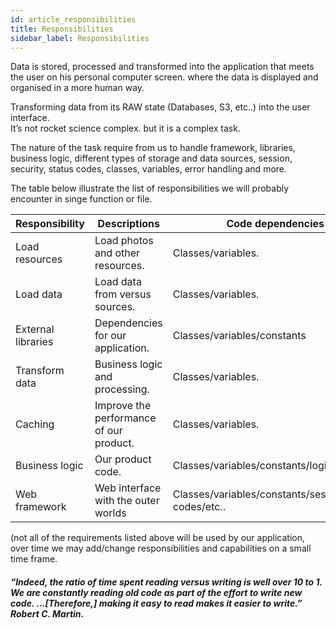 ```yaml
---
id: article_responsibilities
title: Responsibilities
sidebar_label: Responsibilities
---
```



Data is stored, processed and transformed into the application that meets the user on his personal computer screen. where the data is displayed and organised in a more human way.   

Transforming data from its RAW state (Databases, S3, etc..) into the user interface.     
It’s not rocket science complex. but it is a complex task.   

The nature of the task require from us to handle framework, libraries, business logic, different types of storage and data sources, session, security, status codes, classes, variables, error handling and more.    

The table below illustrate the list of responsibilities we will probably encounter in singe function or file.    
 
|Responsibility|Descriptions|Code dependencies|
|---|---|---|
|Load resources|Load photos and other resources.|Classes/variables.
|Load data|Load data from versus sources.|Classes/variables.
|External libraries|Dependencies for our application.|Classes/variables/constants
|Transform data|Business logic and processing.|Classes/variables.
|Caching|Improve the performance of our product.|Classes/variables.
|Business logic|Our product code.|Classes/variables/constants/logic
|Web framework|Web interface with the outer worlds|Classes/variables/constants/session/status codes/etc..

(not all of the requirements listed above will be used by our application, over time we may add/change responsibilities and capabilities on a small time frame.

##### “Indeed, the ratio of time spent reading versus writing is well over 10 to 1. We are constantly reading old code as part of the effort to write new code. ...[Therefore,] making it easy to read makes it easier to write.” Robert C. Martin.
